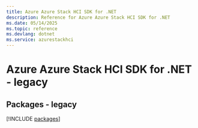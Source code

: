 ```yaml
---
title: Azure Azure Stack HCI SDK for .NET
description: Reference for Azure Azure Stack HCI SDK for .NET
ms.date: 05/14/2025
ms.topic: reference
ms.devlang: dotnet
ms.service: azurestackhci
---
```

# Azure Azure Stack HCI SDK for .NET - legacy
## Packages - legacy
[!INCLUDE [packages](azure-stack-hci-index.md)]